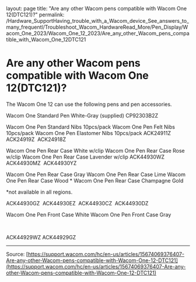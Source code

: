 layout: page
title: "Are any other Wacom pens compatible with Wacom One 12(DTC121)?"
permalink: /Hardware_SupportHaving_trouble_with_a_Wacom_device_See_answers_to_many_frequentl/Troubleshoot_Wacom_HardwareRead_More/Pen_Display/Wacom_One_2023/Wacom_One_12_2023/Are_any_other_Wacom_pens_compatible_with_Wacom_One_12DTC121

# Are any other Wacom pens compatible with Wacom One 12(DTC121)?

The Wacom One 12 can use the following pens and pen accessories.




Wacom One Standard Pen White-Gray
(supplied)
CP92303B2Z









Wacom One Pen Standard Nibs 10pcs/pack
Wacom One Pen Felt Nibs 10pcs/pack
Wacom One Pen Elastomer Nibs 10pcs/pack
ACK24911Z 
ACK24919Z 
ACK24918Z 









Wacom One Pen Rear Case White w/clip
Wacom One Pen Rear Case Rose w/clip
Wacom One Pen Rear Case Lavender w/clip
ACK44930WZ 
ACK44930MZ 
ACK44930YZ 












Wacom One Pen Rear Case Gray
Wacom One Pen Rear Case Lime
Wacom One Pen Rear Case Wood *
Wacom One Pen Rear Case Champagne Gold


*not available in all regions. 




ACK44930GZ 
ACK44930EZ 
ACK44930CZ 
ACK44930DZ 













Wacom One Pen Front Case White
Wacom One Pen Front Case Gray


 

ACK44929WZ
ACK44929GZ

---
Source: [https://support.wacom.com/hc/en-us/articles/15674069376407-Are-any-other-Wacom-pens-compatible-with-Wacom-One-12-DTC121](https://support.wacom.com/hc/en-us/articles/15674069376407-Are-any-other-Wacom-pens-compatible-with-Wacom-One-12-DTC121)
